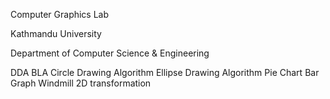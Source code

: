 Computer Graphics Lab

Kathmandu University

Department of Computer Science & Engineering

DDA
BLA
Circle Drawing Algorithm
Ellipse Drawing Algorithm
Pie Chart
Bar Graph
Windmill
2D transformation

